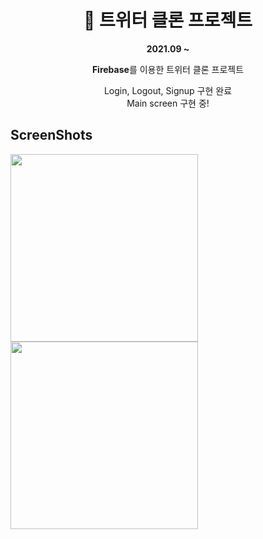<h1 align="center">💙 트위터 클론 프로젝트</h1>

<p align="center"><b>2021.09 ~</b></p>
<p align="center"><b>Firebase</b>를 이용한 트위터 클론 프로젝트</p>
<p align="center">Login, Logout, Signup 구현 완료</br>Main screen 구현 중!</p>

## ScreenShots
<p>
  <img src="https://user-images.githubusercontent.com/69616347/132135335-2fae7a14-3485-4f04-98d0-ffb725043962.jpg", width="300" />
  <img src="https://user-images.githubusercontent.com/69616347/132848376-f98b7542-1f73-4436-827f-c81e1de33cb3.jpg", width="300" />
</p>

